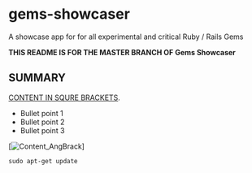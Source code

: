 gems-showcaser
==============

A showcase app for for all experimental and critical Ruby / Rails Gems


**THIS README IS FOR THE MASTER BRANCH OF Gems Showcaser**

SUMMARY
-------
[CONTENT IN SQURE BRACKETS](https://github.com/vasudhaika-bigcom).

* Bullet point 1
* Bullet point 2
* Bullet point 3

[![Content_AngBrack](https://github.com/vasudhaika-bigcom)]

```shell
sudo apt-get update
```

